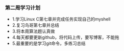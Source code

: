 ### 第二周学习计划

* 1.学习Linux C第七章并完成任务实现自己的myshell
* 2.复习鸟哥第七章并总结
* 3.将本周算法题认真做
* 4.每天都要更新github，将代码上传，要写博客，不能拖
* 5.最重要的是学习git命令，多练习总结
